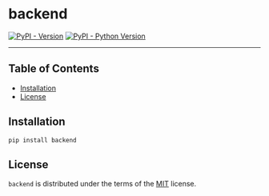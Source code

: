 # backend

[![PyPI - Version](https://img.shields.io/pypi/v/backend.svg)](https://pypi.org/project/backend)
[![PyPI - Python Version](https://img.shields.io/pypi/pyversions/backend.svg)](https://pypi.org/project/backend)

-----

## Table of Contents

- [Installation](#installation)
- [License](#license)

## Installation

```console
pip install backend
```

## License

`backend` is distributed under the terms of the [MIT](https://spdx.org/licenses/MIT.html) license.
